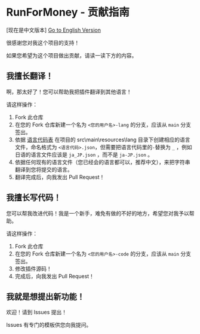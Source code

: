 # RunForMoney - 贡献指南

[现在是中文版本] [Go to English Version](https://github.com/SNWCreations/RunForMoney/blob/main/CONTRIBUTING.en_US.md)

很感谢您对我这个项目的支持！

如果您希望为这个项目做出贡献，请读一读下方的内容。

## 我擅长翻译！

啊，那太好了！您可以帮助我把插件翻译到其他语言！

请这样操作：

1. Fork 此仓库
2. 在您的 Fork 仓库新建一个名为 `<您的用户名>-lang` 的分支，应该从 `main` 分支签出。
3. 依据 [语言代码表](http://www.lingoes.cn/zh/translator/langcode.htm) 在项目的  src\main\resources\lang 目录下创建相应的语言文件，命名格式为 `<语言代码>.json`，但需要把语言代码里的`-`替换为 `_` ，例如日语的语言文件应该是 `ja_JP.json` ，而不是 `ja-JP.json` 。
4. 依据任何现有的语言文件（您已经会的语言都可以，推荐中文），来把字符串翻译到您将提交的语言。
5. 翻译完成后，向我发出 Pull Request！

## 我擅长写代码！

您可以帮我改进代码！我是一个新手，难免有做的不好的地方，希望您对我予以帮助。

请这样操作：

1. Fork 此仓库
2. 在您的 Fork 仓库新建一个名为 `<您的用户名>-code` 的分支，应该从 `main` 分支签出。
3. 修改插件源码！
4. 完成后，向我发出 Pull Request！

## 我就是想提出新功能！

欢迎！请到 Issues 提出！

Issues 有专门的模板供您向我提问。